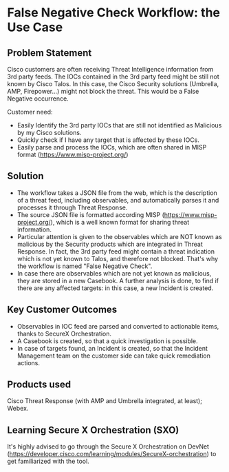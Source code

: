# False Negative Check Workflow: the Use Case

## Problem Statement

Cisco customers are often receiving Threat Intelligence information from 3rd party feeds. 
The IOCs contained in the 3rd party feed might be still not known by Cisco Talos. In this case, the Cisco Security solutions (Umbrella, AMP, Firepower...) might not block the threat. This would be a False Negative occurrence. 

Customer need: 
* Easily Identify the 3rd party IOCs that are still not identified as Malicious by my Cisco solutions. 
* Quickly check if I have any target that is affected by these IOCs. 
* Easily parse and process the IOCs, which are often shared in MISP format (https://www.misp-project.org/) 

## Solution

* The workflow takes a JSON file from the web, which is the description of a threat feed, including observables, and automatically parses it and processes it through Threat Response. 
* The source JSON file is formatted according MISP (https://www.misp-project.org/), which is a well known format for sharing threat information. 
* Particular attention is given to the observables which are NOT known as malicious by the Security products which are integrated in Threat Response. In fact, the 3rd party feed might contain a threat indication which is not yet known to Talos, and therefore not blocked. That's why the workflow is named "False Negative Check". 
* In case there are observables which are not yet known as malicious, they are stored in a new Casebook. A further analysis is done, to find if there are any affected targets: in this case, a new Incident is created. 

## Key Customer Outcomes

* Observables in IOC feed are parsed and converted to actionable items, thanks to SecureX Orchestration. 
* A Casebook is created, so that a quick investigation is possible. 
* In case of targets found, an Incident is created, so that the Incident Management team on the customer side can take quick remediation actions. 

## Products used

Cisco Threat Response (with AMP and Umbrella integrated, at least); Webex.

## Learning Secure X Orchestration (SXO)
It's highly advised to go through the Secure X Orchestration on DevNet (https://developer.cisco.com/learning/modules/SecureX-orchestration) to get familiarized with the tool. 


